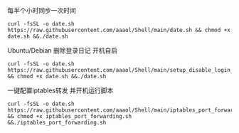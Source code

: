 每半个小时同步一次时间
~~~
curl -fsSL -o date.sh https://raw.githubusercontent.com/aaaol/Shell/main/date.sh && chmod +x date.sh &&./date.sh
~~~

Ubuntu/Debian 删除登录日记 开机自启
~~~
curl -fsSL -o date.sh https://raw.githubusercontent.com/aaaol/Shell/main/setup_disable_login_logs.sh && chmod +x date.sh &&./date.sh
~~~

一键配置iptables转发 并开机运行脚本
~~~
curl -fsSL -o date.sh https://raw.githubusercontent.com/aaaol/Shell/main/iptables_port_forwarding.sh && chmod +x iptables_port_forwarding.sh &&./iptables_port_forwarding.sh
~~~
